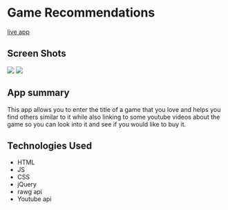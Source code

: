 <h1>Game Recommendations</h1>
<a href = 'https://rayce8.github.io/Game-Recommendations/'>live app</a>
<h2>Screen Shots</h2>
<img src ='https://i.imgur.com/Ults7Yg.png'>
<img src ='https://i.imgur.com/VbmYess.png'>
<h2> App summary</h2>
<p>This app allows you to enter the title of a game that you love and helps you find others similar to it while also linking to some youtube videos about the game so you can look into it and see if you would like to buy it.</p>
<h2>Technologies Used</h2>
<ul> 
<li>HTML</li>
<li>JS</li>
<li>CSS</li>
<li>jQuery</li>
<li>rawg api</li>
<li>Youtube api</li>
</ul>
